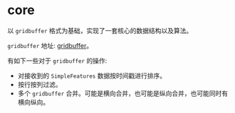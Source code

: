 # core

以 `gridbuffer` 格式为基础，实现了一套核心的数据结构以及算法。

`gridbuffer` 地址: [gridbuffer](https://github.com/liuzhishan/gridbuffer)。

有如下一些对于 `gridbuffer` 的操作:

- 对接收到的 `SimpleFeatures` 数据按时间戳进行排序。
- 按行按列过滤。
- 多个 `gridbuffer` 合并。可能是横向合并，也可能是纵向合并，也可能同时有横向纵向。